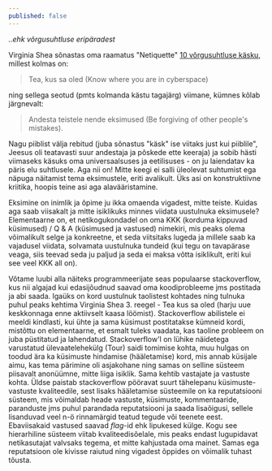 ```yaml
---
published: false
---
```


_..ehk võrgusuhtluse eripäradest_

Virginia Shea sõnastas oma raamatus "Netiquette" [10 võrgusuhtluse käsku](http://www.albion.com/netiquette/book/), millest kolmas on:

> Tea, kus sa oled (Know where you are in cyberspace)

ning sellega seotud (pmts kolmanda kästu tagajärg) viimane, kümnes kõlab järgnevalt:

> Andesta teistele nende eksimused (Be forgiving of other people's mistakes).

Nagu piiblist välja rebitud (juba sõnastus "käsk" ise viitaks just kui piiblile", Jeesus oli teatavasti suur andestaja ja põskede ette keeraja) ja sobib hästi viimaseks käsuks oma universaalsuses ja eetilisuses - on ju laiendatav ka päris elu suhtlusele. Aga nii on! Mitte keegi ei salli üleolevat suhtumist ega näpuga näitamist tema eksimustele, eriti avalikult. Üks asi on konstruktiivne kriitika, hoopis teine asi aga alavääristamine. 

Eksimine on inimlik ja õpime ju ikka omaenda vigadest, mitte teiste. Kuidas aga saab viisakalt ja mitte isiklikuks minnes viidata uustulnuka eksimusele? Elementaarne on, et netikogukondadel on oma KKK (korduma kippuvad küsimused) / Q & A (küsimused ja vastused) nimekiri, mis peaks olema võimalikult selge ja konkreetne, et seda viitsitaks lugeda ja millele saab ka vajadusel viidata, solvamata uustulnuka tundeid (kui tegu on tavapärase veaga, siis teevad seda ju paljud ja seda ei maksa võtta isiklikult, eriti kui see veel KKK all on).  

Võtame luubi alla näiteks programmeerijate seas populaarse stackoverflow, kus nii algajad kui edasijõudnud saavad oma koodiprobleeme jms postitada ja abi saada. Igaüks on kord uustulnuk taolistest kohtades ning tulnuka puhul peaks kehtima Virginia Shea 3. reegel - Tea kus sa oled (harju uue keskkonnaga enne aktiivselt kaasa löömist). Stackoverflow abilistele ei meeldi kindlasti, kui ühte ja sama küsimust postitatakse kümneid kordi, mistõttu on elementaarne, et esmalt tuleks vaadata, kas taoline probleem on juba püstitatud ja lahendatud. Stackoverflow'l on lühike näidetega varustatud ülevaatelehekülg (Tour) saidi tomimise kohta, muu hulgas on toodud ära ka küsimuste hindamise (hääletamise) kord, mis annab küsijale aimu, kas tema pärimine oli asjakohane ning samas on selline süsteem piisavalt anonüümne, mitte liiga isiklik. Sama kehtib vastajate ja vastuste kohta. Üldse paistab stackoverflow pööravat suurt tähelepanu küsimuste-vastuste kvaliteedile, sest lisaks hääletamise süsteemile on ka reputatsiooni süsteem, mis võimaldab heade vastuste, küsimuste, kommentaaride, paranduste jms puhul parandada reputatsiooni ja saada lisaõigusi, sellele lisanduvad veel n-ö rinnamärgid teatud tegude või teenete eest. Ebaviisakaid vastused saavad _flag_-id ehk lipukesed külge. Kogu see hierarhiline süsteem viitab kvaliteedisõelale, mis peaks endast lugupidavat netikasutajat valvsaks tegema, et mitte kahjustada oma mainet. Samas ega reputatsioon ole kivisse raiutud ning vigadest õppides on võimalik tuhast tõusta. 



